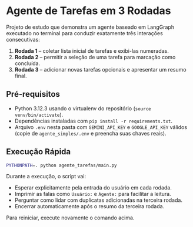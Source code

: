 # Agente de Tarefas em 3 Rodadas

Projeto de estudo que demonstra um agente baseado em LangGraph executado no terminal para conduzir exatamente três interações consecutivas:

1. **Rodada 1** – coletar lista inicial de tarefas e exibi-las numeradas.
2. **Rodada 2** – permitir a seleção de uma tarefa para marcação como concluída.
3. **Rodada 3** – adicionar novas tarefas opcionais e apresentar um resumo final.

## Pré-requisitos
- Python 3.12.3 usando o virtualenv do repositório (`source venv/bin/activate`).
- Dependências instaladas com `pip install -r requirements.txt`.
- Arquivo `.env` nesta pasta com `GEMINI_API_KEY` e `GOOGLE_API_KEY` válidos (copie de `agente_simples/.env` e preencha suas chaves reais).

## Execução Rápida
```bash
PYTHONPATH=. python agente_tarefas/main.py
```

Durante a execução, o script vai:
- Esperar explicitamente pela entrada do usuário em cada rodada.
- Imprimir as falas como `Usuário:` e `Agente:` para facilitar a leitura.
- Perguntar como lidar com duplicatas adicionadas na terceira rodada.
- Encerrar automaticamente após o resumo da terceira rodada.

Para reiniciar, execute novamente o comando acima.
